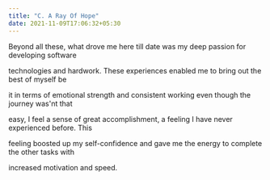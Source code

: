 ```yaml
---
title: "C. A Ray Of Hope"
date: 2021-11-09T17:06:32+05:30
---
```


Beyond all these, what drove me here till date was my deep passion for developing software 

technologies and hardwork. These experiences enabled me to bring out the best of myself be 

it in terms of emotional strength and consistent working even though the journey was'nt that 

easy, I feel a sense of great accomplishment, a feeling I have never experienced before. This
 
feeling boosted up my self-confidence and gave me the energy to complete the other tasks with
 
increased motivation and speed.


